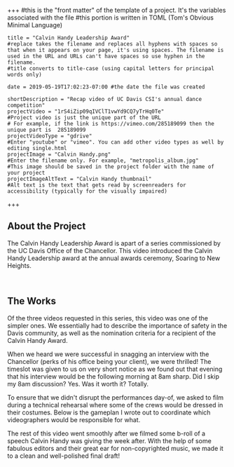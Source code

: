 +++
    #this is the "front matter" of the template of a project. It's the variables associated with the file
    #this portion is written in TOML (Tom's Obvious Minimal Language)
    
    title = "Calvin Handy Leadership Award"
    #replace takes the filename and replaces all hyphens with spaces so that when it appears on your page, it's using spaces. The filename is used in the URL and URLs can't have spaces so use hyphen in the filename.
    #title converts to title-case (using capital letters for principal words only)
    
    date = 2019-05-19T17:02:23-07:00 #the date the file was created
    
    shortDescription = "Recap video of UC Davis CSI's annual dance competition"
    projectVideo = "1rS4iZip09qIVClT1vwYd9CQ7yTrHq0Te"
    #Project video is just the unique part of the URL  
    # For example, if the link is https://vimeo.com/285189099 then the unique part is  285189099
    projectVideoType = "gdrive"
    #Enter "youtube" or "vimeo". You can add other video types as well by editing single.html 
    projectImage = "Calvin Handy.png"
    #Enter the filename only. For example, "metropolis_album.jpg" 
    #This image should be saved in the project folder with the name of your project 
    projectImageAltText = "Calvin Handy thumbnail"
    #Alt text is the text that gets read by screenreaders for accessibility (typically for the visually impaired) 

+++


<h2 class="section-title">About the Project</h2>
<p>The Calvin Handy Leadership Award is apart of a series commissioned by the UC Davis Office of the Chancellor. This video introduced the Calvin Handy Leadership award at the annual awards ceremony, Soaring to New Heights.</p>
<br>
<h2 class="section-title">The Works</h2>
    <p>Of the three videos requested in this series, this video was one of the simpler ones. We essentially had to describe the importance of safety in the Davis community, as well as the nomination criteria for a recipient of the Calvin Handy Award.</p>
    <p>When we heard we were successful in snagging an interview with the Chancellor (perks of his office being your client), we were thrilled! The timeslot was given to us on very short notice as we found out that evening that his interview would be the following  morning at 8am sharp. Did I skip my 8am discussion? Yes. Was it worth it? Totally.</p>
    <p>To ensure that we didn't disrupt the performances day-of, we asked to film during a technical rehearsal where some of the crews would be dressed in their costumes. Below is the gameplan I wrote out to coordinate which videographers would be responsible for what.</p>
    <p>The rest of this video went smoothly after we filmed some b-roll of a speech Calvin Handy was giving the week after. With the help of some fabulous editors and their great ear for non-copyrighted music, we made it to a clean and well-polished final draft!</p>
    <p></p>
    <p></p>
    <p></p>
    <p></p>
    <p></p>

    

<!-- a new line in markdown will not be displayed in the browser.
\
\
\ 
the lines above this line showed up because they started with backslash (NOT A NORMAL SLASH) \
*here's some "emphasized" text, which defaults to italics but you can make it anythign you want in css*
**here's some "strong" text, which defaults to bold but you can make it anything you want in css**

Below is a list
* asterisks make bullets
- hyphens make bullets
+ plusses make bullets
* you can choose! -->
